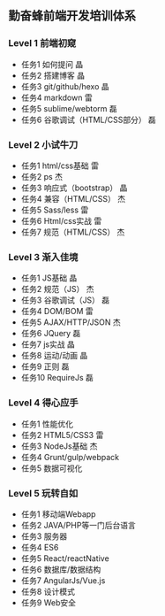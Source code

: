 ## 勤奋蜂前端开发培训体系

### Level 1 前端初窥
+ 任务1   如何提问	晶
+ 任务2   搭建博客	晶
+ 任务3   git/github/hexo	晶
+ 任务4   markdown	雷
+ 任务5   sublime/webtorm		磊
+ 任务6   谷歌调试（HTML/CSS部分）	磊

### Level 2  小试牛刀
+ 任务1  html/css基础		雷
+ 任务2  ps		杰
+ 任务3  响应式（bootstrap）	晶
+ 任务4  兼容（HTML/CSS）	杰
+ 任务5  Sass/less		雷
+ 任务6  Html/css实战		雷
+ 任务7  规范（HTML/CSS）	杰

### Level 3 渐入佳境
+ 任务1  JS基础		晶
+ 任务2  规范（JS）	杰
+ 任务3   谷歌调试（JS）	磊
+ 任务4 DOM/BOM	雷
+ 任务5 AJAX/HTTP/JSON		杰
+ 任务6 JQuery	磊
+ 任务7 js实战	晶
+ 任务8 运动/动画	晶
+ 任务9 正则	磊
+ 任务10 RequireJs	磊

### Level 4  得心应手
+ 任务1 性能优化	
+ 任务2 HTML5/CSS3		雷
+ 任务3 NodeJs基础		杰
+ 任务4 Grunt/gulp/webpack
+ 任务5 数据可视化

### Level 5 玩转自如
+ 任务1  移动端Webapp
+ 任务2 JAVA/PHP等一门后台语言
+ 任务3 服务器
+ 任务4 ES6
+ 任务5 React/reactNative
+ 任务6 数据库/数据结构
+ 任务7 AngularJs/Vue.js
+ 任务8 设计模式
+ 任务9 Web安全

